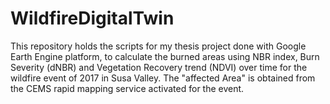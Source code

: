 # WildfireDigitalTwin

This repository holds the scripts for my thesis project done with Google Earth Engine platform, to calculate the burned areas using NBR index, Burn Severity (dNBR) and Vegetation Recovery trend (NDVI) over time for the wildfire event of 2017 in Susa Valley. 
The "affected Area" is obtained from the CEMS rapid mapping service activated for the event. 
